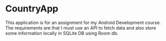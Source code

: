 # CountryApp

This application is for an assignment for my Android Development course. The requirements are that I must use an API to fetch data and also store some information locally in SQLite DB using Room db.
